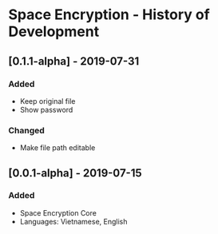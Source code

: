 # Space Encryption - History of Development

## [0.1.1-alpha] - 2019-07-31
### Added
- Keep original file
- Show password

### Changed
- Make file path editable

## [0.0.1-alpha] - 2019-07-15
### Added
- Space Encryption Core
- Languages: Vietnamese, English
